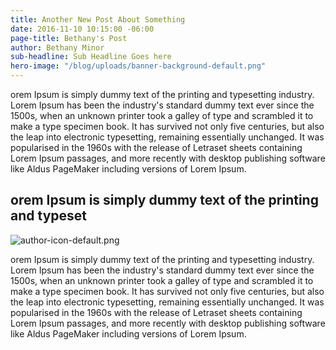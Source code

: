 ```yaml
---
title: Another New Post About Something
date: 2016-11-10 10:15:00 -06:00
page-title: Bethany's Post
author: Bethany Minor
sub-headline: Sub Headline Goes here
hero-image: "/blog/uploads/banner-background-default.png"
---
```


orem Ipsum is simply dummy text of the printing and typesetting industry. Lorem Ipsum has been the industry's standard dummy text ever since the 1500s, when an unknown printer took a galley of type and scrambled it to make a type specimen book. It has survived not only five centuries, but also the leap into electronic typesetting, remaining essentially unchanged. It was popularised in the 1960s with the release of Letraset sheets containing Lorem Ipsum passages, and more recently with desktop publishing software like Aldus PageMaker including versions of Lorem Ipsum.

## orem Ipsum is simply dummy text of the printing and typeset

![author-icon-default.png](/blog/uploads/author-icon-default.png)

orem Ipsum is simply dummy text of the printing and typesetting industry. Lorem Ipsum has been the industry's standard dummy text ever since the 1500s, when an unknown printer took a galley of type and scrambled it to make a type specimen book. It has survived not only five centuries, but also the leap into electronic typesetting, remaining essentially unchanged. It was popularised in the 1960s with the release of Letraset sheets containing Lorem Ipsum passages, and more recently with desktop publishing software like Aldus PageMaker including versions of Lorem Ipsum.